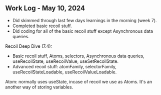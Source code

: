 ## Work Log - May 10, 2024

- Did skimmed through last few days learnings in the morning (week 7).
- Completed basic recoil stuff.
- Did coding for all of the basic recoil stuff except Asynchronous data queries.

Recoil Deep Dive (7.4):
- Basic recoil stuff, Atoms, selectors, Asynchronous data queries, useRecoilState, useRecoilValue, useSetRecoilState.
- Advanced recoil stuff: atomFamily, selectorFamily, useRecoilStateLoadable, useRecoilValueLoadable.

Atom: normally uses useState, incase of recoil we use as Atoms. It's an another way of storing variables.